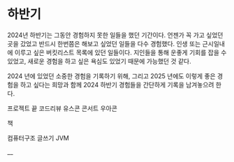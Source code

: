 # 하반기

2024년 하반기는 그동안 경험하지 못한 일들을 했던 기간이다. 언젠가 꼭 가고 싶었던 곳을 갔었고 반드시 한번쯤은 
해보고 싶었던 일들을 다수 경험했다. 인생 또는 근시일내에 이루고 싶은 버킷리스트 목록에 있던 일들이다.
지인들을 통해 운좋게 기회를 잡을 수 있었고, 새로운 경험을 하고 싶은 욕심도 있었기 때문에 가능했던 것 같다. 



2024 년에 있었던 소중한 경험을 기록하기 위해, 그리고 2025 년에도 이렇게 좋은 경험을 하고 싶다는 희망과 함께 
2024 하반기 경험들을 간단하게 기록을 남겨놓으려 한다. 



프로젝트 끝
코드리뷰
유스콘
콘서트
우아콘


책

컴퓨터구조
글쓰기
JVM

__